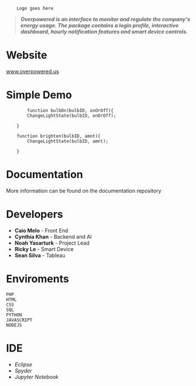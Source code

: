         Logo goes here
> **_Overpowered is an interface to monitor and regulate the company's energy usage. The package contains a login profile, 
interactive dashboard, hourly notification features and smart device controls._**

# Website

www.overpowered.us

# Simple Demo

            function bulbOn(bulbID, onOrOff){
			ChangeLightState(bulbID, onOrOff);
			
		}
		
		function brighten(bulbID, amnt){
			ChangeLightState(bulbID, amnt);
			
		}
# Documentation

More information can be found on the documentation repository

# Developers
- **Caio Melo** - Front End 
- **Cynthia Khan** - Backend and AI
- **Noah Yasarturk** - Project Lead
- **Ricky Le** - Smart Device 
- **Sean Silva** - Tableau 

# Enviroments
```
PHP
HTML
CSS
SQL
PYTHON
JAVASCRIPT
NODEJS
```
# IDE

* *Eclipse*
* *Spyder*
* *Jupyter Notebook*




